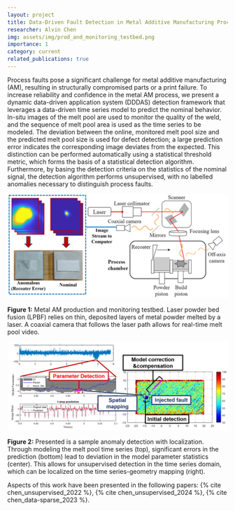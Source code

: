 ```yaml
---
layout: project
title: Data-Driven Fault Detection in Metal Additive Manufacturing Processes
researcher: Alvin Chen
img: assets/img/prod_and_monitoring_testbed.png
importance: 1
category: current
related_publications: true
---
```


Process faults pose a significant challenge for metal additive manufacturing (AM), resulting in structurally compromised parts or a print failure. To increase reliability and confidence in the metal AM process, we present a dynamic data-driven application system (DDDAS) detection framework that leverages a data-driven time series model to predict the nominal behavior. In-situ images of the melt pool are used to monitor the quality of the weld, and the sequence of melt pool area is used as the time series to be modeled. The deviation between the online, monitored melt pool size and the predicted melt pool size is used for defect detection; a large prediction error indicates the corresponding image deviates from the expected. This distinction can be performed automatically using a statistical threshold metric, which forms the basis of a statistical detection algorithm. Furthermore, by basing the detection criteria on the statistics of the nominal signal, the detection algorithm performs unsupervised, with no labelled anomalies necessary to distinguish process faults.

![](/assets/img/prod_and_monitoring_testbed.png)

**Figure 1:** Metal AM production and monitoring testbed. Laser powder bed fusion (LPBF) relies on thin, deposited layers of metal powder melted by a laser. A coaxial camera that follows the laser path allows for real-time melt pool video.

![](/assets/img/sample_anomaly_detection.png)

**Figure 2:** Presented is a sample anomaly detection with localization. Through modeling the melt pool time series (top), significant errors in the prediction (bottom) lead to deviation in the model parameter statistics (center). This allows for unsupervised detection in the time series domain, which can be localized on the time series-geometry mapping (right).

Aspects of this work have been presented in the following papers: {% cite chen_unsupervised_2022 %}, {% cite chen_unsupervised_2024 %}, {% cite chen_data-sparse_2023 %}.

